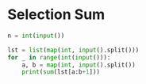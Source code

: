 # Selection Sum

```python
n = int(input())

lst = list(map(int, input().split()))
for _ in range(int(input())):
    a, b = map(int, input().split())
    print(sum(lst[a:b+1]))
```
